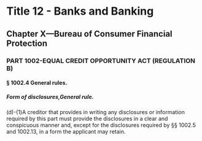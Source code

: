 
# Title 12 - Banks and Banking
## Chapter X—Bureau of Consumer Financial Protection
### PART 1002-EQUAL CREDIT OPPORTUNITY ACT (REGULATION B)
#### § 1002.4 General rules.
##### Form of disclosures,General rule.

(d)-(1)A creditor that provides in writing any disclosures or information required by this part must provide the disclosures in a clear and conspicuous manner and, except for the disclosures required by §§ 1002.5 and 1002.13, in a form the applicant may retain.
